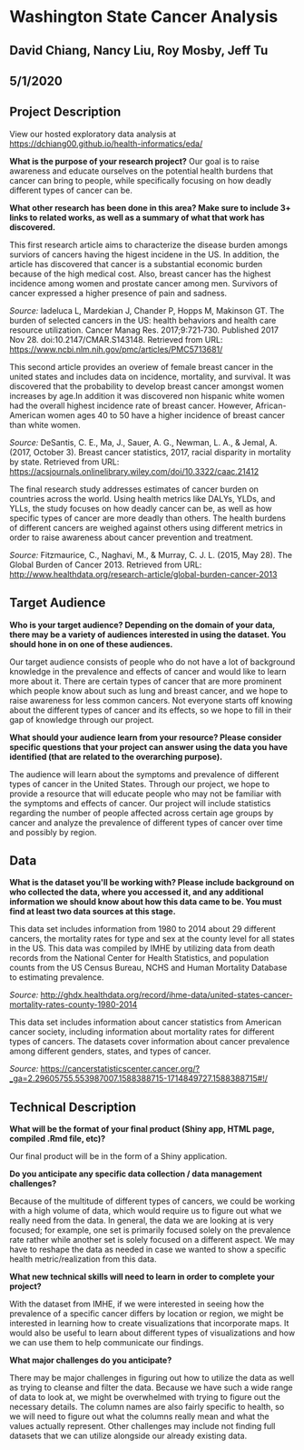 # Washington State Cancer Analysis
## David Chiang, Nancy Liu, Roy Mosby, Jeff Tu
## 5/1/2020

## Project Description

View our hosted exploratory data analysis at https://dchiang00.github.io/health-informatics/eda/

**What is the purpose of your research project?**
Our goal is to raise awareness and educate ourselves on the potential health burdens that cancer can bring to people, while specifically focusing on how deadly different types of cancer can be. 

**What other research has been done in this area? Make sure to include 3+ links to related works, as well as a summary of what that work has discovered.**

This first research article aims to characterize the disease burden amongs surviors of cancers having the higest incidene in the US. In addition, the article has discovered that cancer is a substantial economic burden because of the high medical cost. Also, breast cancer has the highest incidence among women and prostate cancer among men. Survivors of cancer expressed a higher presence of pain and sadness.

*Source:* Iadeluca L, Mardekian J, Chander P, Hopps M, Makinson GT. The burden of selected cancers in the US: health behaviors and health care resource utilization. Cancer Manag Res. 2017;9:721‐730. Published 2017 Nov 28. doi:10.2147/CMAR.S143148. Retrieved from URL: https://www.ncbi.nlm.nih.gov/pmc/articles/PMC5713681/

This second article provides an overiew of female breast cancer in the united states and includes data on incidence, mortality, and survival. It was discovered that the probability to develop breast cancer amongst women increases by age.In addition it was discovered non hispanic white women had the overall highest incidence rate of breast cancer. However, African-American women ages 40 to 50 have a higher incidence of breast cancer than white women.

*Source:* DeSantis, C. E., Ma, J., Sauer, A. G., Newman, L. A., & Jemal, A. (2017, October 3). Breast cancer statistics, 2017, racial disparity in mortality by state. Retrieved from URL: https://acsjournals.onlinelibrary.wiley.com/doi/10.3322/caac.21412 

The final research study addresses estimates of cancer burden on countries across the world. Using health metrics like DALYs, YLDs, and YLLs, the study focuses on how deadly cancer can be, as well as how specific types of cancer are more deadly than others. The health burdens of different cancers are weighed against others using different metrics in order to raise awareness about cancer prevention and treatment.

*Source:* Fitzmaurice, C., Naghavi, M., & Murray, C. J. L. (2015, May 28). The Global Burden of Cancer 2013. Retrieved from URL: http://www.healthdata.org/research-article/global-burden-cancer-2013

## Target Audience

**Who is your target audience?  Depending on the domain of your data, there may be a variety of audiences interested in using the dataset. You should hone in on one of these audiences.**

Our target audience consists of people who do not have a lot of background knowledge in the prevalence and effects of cancer and would like to learn more about it. There are certain types of cancer that are more prominent which people know about such as lung and breast cancer, and we hope to raise awareness for less common cancers. Not everyone starts off knowing about the different types of cancer and its effects, so we hope to fill in their gap of knowledge through our project.

**What should your audience learn from your resource? Please consider specific questions that your project can answer using the data you have identified (that are related to the overarching purpose).**

The audience will learn about the symptoms and prevalence of different types of cancer in the United States. Through our project, we hope to provide a resource that will educate people who may not be familiar with the symptoms and effects of cancer. Our project will include statistics regarding the number of people affected across certain age groups by cancer and analyze the prevalence of different types of cancer over time and possibly by region.

## Data
**What is the dataset you'll be working with?  Please include background on who collected the data, where you accessed it, and any additional information we should know about how this data came to be. You must find at least two data sources at this stage.**

This data set includes information from 1980 to 2014 about 29 different cancers, the mortality rates for type and sex at the county level for all states in the US. This data was compiled by IMHE by utilizing data from death records from the National Center for Health Statistics, and population counts from the US Census Bureau, NCHS and Human Mortality Database to estimating prevalence. 

*Source:* http://ghdx.healthdata.org/record/ihme-data/united-states-cancer-mortality-rates-county-1980-2014 

This data set includes information about cancer statistics from American cancer society, including information about mortality rates for different types of cancers. The datasets cover information about cancer prevalence among different genders, states, and types of cancer.

*Source:* https://cancerstatisticscenter.cancer.org/?_ga=2.29605755.553987007.1588388715-1714849727.1588388715#!/

## Technical Description
**What will be the format of your final product (Shiny app, HTML page, compiled .Rmd file, etc)?**

Our final product will be in the form of a Shiny application.

**Do you anticipate any specific data collection / data management challenges?**

Because of the multitude of different types of cancers, we could be working with a high volume of data, which would require us to figure out what we really need from the data. In general, the data we are looking at is very focused; for example, one set is primarily focused solely on the prevalence rate rather while another set is solely focused on a different aspect. We may have to reshape the data as needed in case we wanted to show a specific health metric/realization from this data.

**What new technical skills will need to learn in order to complete your project?**

With the dataset from IMHE, if we were interested in seeing how the prevalence of a specific cancer differs by location or region, we might be interested in learning how to create visualizations that incorporate maps. It would also be useful to learn about different types of visualizations and how we can use them to help communicate our findings.

**What major challenges do you anticipate?**

There may be major challenges in figuring out how to utilize the data as well as trying to cleanse and filter the data. Because we have such a wide range of data to look at, we might be overwhelmed with trying to figure out the necessary details. The column names are also fairly specific to health, so we will need to figure out what the columns really mean and what the values actually represent. Other challenges may include not finding full datasets that we can utilize alongside our already existing data.
